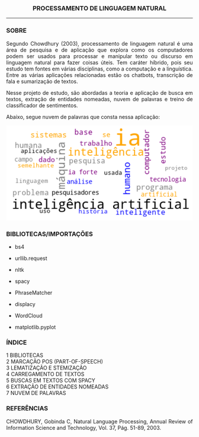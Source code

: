 


<h3> <center>PROCESSAMENTO DE LINGUAGEM NATURAL</center> </h3>
<hr size="1" width="100%" align="center" noshade> 



<h3> SOBRE </h3>


<p align = 'JUSTIFY'> Segundo Chowdhury (2003), processamento de linguagem natural é uma área de pesquisa e de aplicação que explora como os computadores podem ser usados para processar e manipular texto ou discurso em linguagem natural para fazer coisas úteis. Tem caráter híbrido, pois seu estudo tem fontes em várias disciplinas, como a computação e a linguística. Entre as várias aplicações relacionadas estão os chatbots, transcrição de fala e sumarização de textos.
 </p>


<p align = 'JUSTIFY'>Nesse projeto de estudo, são abordadas a teoria e aplicação de busca em textos, extração de entidades nomeadas, nuvem de palavras e treino de classificador de sentimentos. </p>

<p align = 'JUSTIFY'>Abaixo, segue nuvem de palavras que consta nessa aplicação:</p>




<p align = 'CENTER'><img src="https://github.com/WMFrts/processamento-de-linguagem-natural/blob/main/nuvem_PLN.png?raw=true"></p>





<h3>BIBLIOTECAS/IMPORTAÇÕES</h3>


* bs4 

* urllib.request  
 
* nltk   

* spacy

* PhraseMatcher

* displacy

* WordCloud

* matplotlib.pyplot




<h3>ÍNDICE</h3>

<dl>
<dt>1 BIBLIOTECAS</dt>
<dt>2 MARCAÇÃO POS (PART-OF-SPEECH)</dt>
<dt>3 LEMATIZAÇÃO E STEMIZAÇÃO</dt>
<dt>4 CARREGAMENTO DE TEXTOS</dt>
<dt>5 BUSCAS EM TEXTOS COM SPACY</dt>
<dt>6 EXTRAÇÃO DE ENTIDADES NOMEADAS</dt>
<dt>7 NUVEM DE PALAVRAS</dt>
</dl>



<h3>REFERÊNCIAS</h3>

<p align = 'JUSTIFY'>CHOWDHURY, Gobinda C, Natural Language Processing, Annual Review of Information Science and Technology, Vol. 37, Pág. 51-89, 2003.</p>




